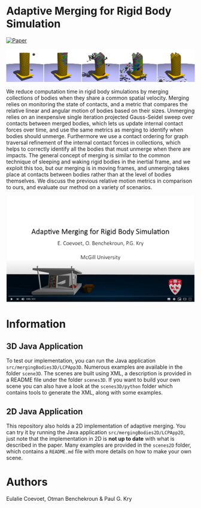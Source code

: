 # Adaptive Merging for Rigid Body Simulation

[![Paper](https://img.shields.io/badge/Paper-ACMSIGGRAPH-yellow.svg)](https://dl.acm.org/doi/abs/10.1145/3386569.3392417?casa_token=IZlqZXM_C4UAAAAA:NigEEUkma3E9g3b4FqSfGPvcbQUqWqTYdnkDnu3mwudu9lgNpOITf0cnMo4qJYIIQQuDzvpO0YUefQ)
<!---[![Slides](https://img.shields.io/badge/Slides-on_google_drive-blue.svg)]()--->

![TowerPlatform](docs/towerplatform.png "A tower on a mobile platform hit by a projectile.")

We reduce computation time in rigid body simulations by merging collections of bodies when they share a common spatial velocity. Merging relies on monitoring the state of contacts, and a metric that compares the relative linear and angular motion of bodies based on their sizes. Unmerging relies on an inexpensive single iteration projected Gauss-Seidel sweep over contacts between merged bodies, which lets us update internal contact forces over time, and use the same metrics as merging to identify when bodies should unmerge. Furthermore we use a contact ordering for graph traversal refinement of the internal contact forces in collections, which helps to correctly identify all the bodies that must unmerge when there are impacts. The general concept of merging is similar to the common technique of sleeping and waking rigid bodies in the inertial frame, and we exploit this too, but our merging is in moving frames, and unmerging takes place at contacts between bodies rather than at the level of bodies themselves. We discuss the previous relative motion metrics in comparison to ours, and evaluate our method on a variety of scenarios.

[![Teaser](docs/youtubevideo.png "Teaser video")](https://www.youtube.com/watch?v=mmVVRVt8EF4)

# Information

## 3D Java Application

To test our implementation, you can run the Java application `src/mergingBodies3D/LCPApp3D`.
Numerous examples are available in the folder `scene3D`. The scenes are built using XML, a description is provided in a README file under the folder `scenes3D`. If you want to build your own scene you can also have a look at the `scenes3D/python` folder which contains tools to generate the XML, along with some examples.

## 2D Java Application

This repository also holds a 2D implementation of adaptive merging. You can try it by running the Java application `src/mergingBodies2D/LCPApp2D`, just note that the implementation in 2D is **not up to date** with what is described in the paper. Many examples are provided in the `scenes2D` folder, which contains a `README.md` file with more details on how to make your own scene.

# Authors

Eulalie Coevoet, Otman Benchekroun & Paul G. Kry
